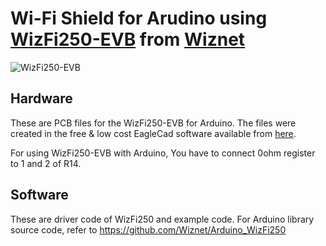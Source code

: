 # Wi-Fi Shield for Arudino using [WizFi250-EVB](http://wizwiki.net/wiki/doku.php?id=products:wizfi250:start) from [Wiznet](http://www.wiznet.co.kr/)


![WizFi250-EVB](https://raw.githubusercontent.com/Wiznet/Arduino_WizFi250/master/WizFi250-EVB.png "WizFi250-EVB")


## Hardware
These are PCB files for the WizFi250-EVB for Arduino. The files were created in the free & low cost EagleCad software available from [here](http://www.cadsoftusa.com/download-eagle/?language=en).

For using WizFi250-EVB with Arduino, You have to connect 0ohm register to 1 and 2 of R14.

## Software
These are driver code of WizFi250 and example code.
For Arduino library source code, refer to https://github.com/Wiznet/Arduino_WizFi250



